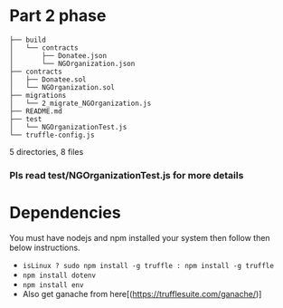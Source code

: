 # Part 2 phase

```
├── build
│   └── contracts
│       ├── Donatee.json
│       └── NGOrganization.json
├── contracts
│   ├── Donatee.sol
│   └── NGOrganization.sol
├── migrations
│   └── 2_migrate_NGOrganization.js
├── README.md
├── test
│   └── NGOrganizationTest.js
└── truffle-config.js
```

5 directories, 8 files

### Pls read test/NGOrganizationTest.js for more details

# Dependencies

You must have nodejs and npm installed your system then follow then below
instructions.

- `isLinux ? sudo npm install -g truffle : npm install -g truffle`
- `npm install dotenv`
- `npm install env`
- Also get ganache from here[(https://trufflesuite.com/ganache/)]

